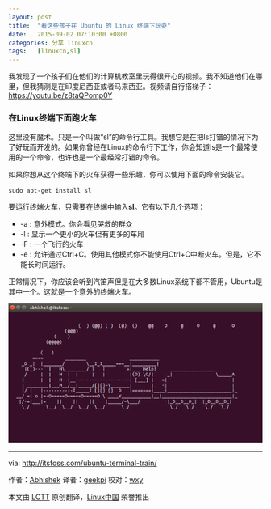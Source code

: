 ```yaml
---
layout: post
title:	"看这些孩子在 Ubuntu 的 Linux 终端下玩耍"
date:	2015-09-02 07:10:00 +0800 
categories:	分享 linuxcn 
tags:	[linuxcn,sl]
---
```



我发现了一个孩子们在他们的计算机教室里玩得很开心的视频。我不知道他们在哪里，但我猜测是在印度尼西亚或者马来西亚。视频请自行搭梯子： <https://youtu.be/z8taQPomp0Y> 


### 在Linux终端下面跑火车


这里没有魔术。只是一个叫做“sl”的命令行工具。我想它是在把ls打错的情况下为了好玩而开发的。如果你曾经在Linux的命令行下工作，你会知道ls是一个最常使用的一个命令，也许也是一个最经常打错的命令。


如果你想从这个终端下的火车获得一些乐趣，你可以使用下面的命令安装它。



```
sudo apt-get install sl

```

要运行终端火车，只需要在终端中输入**sl**。它有以下几个选项：


* -a : 意外模式。你会看见哭救的群众
* -l : 显示一个更小的火车但有更多的车厢
* -F : 一个飞行的火车
* -e : 允许通过Ctrl+C。使用其他模式你不能使用Ctrl+C中断火车。但是，它不能长时间运行。


正常情况下，你应该会听到汽笛声但是在大多数Linux系统下都不管用，Ubuntu是其中一个。这就是一个意外的终端火车。


![Linux Terminal Train](/Asserts/Images/album/201509/01/231251hssjsts752jo0zo3.jpg)




---


via: <http://itsfoss.com/ubuntu-terminal-train/>


作者：[Abhishek](http://itsfoss.com/author/abhishek/) 译者：[geekpi](https://github.com/geekpi) 校对：[wxy](https://github.com/wxy)


本文由 [LCTT](https://github.com/LCTT/TranslateProject) 原创翻译，[Linux中国](https://linux.cn/) 荣誉推出
